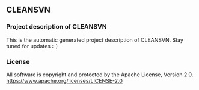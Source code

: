 ## CLEANSVN

### Project description of CLEANSVN

This is the automatic generated project description of CLEANSVN. Stay tuned for updates :-)

### License

All software is copyright and protected by the Apache License, Version 2.0.
https://www.apache.org/licenses/LICENSE-2.0